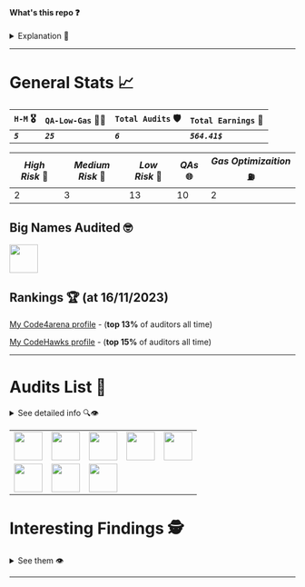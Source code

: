#### What's this repo ❓

<details><summary> Explanation 💁 </summary>

This is a hub repo for easily checking any of **my audits I can show so far**.

**In each audit's report** you can find:

- \_An **`overview of`** the audited **`project`**. ℹ️
- _The **`rewards I earned`** from the audit._ 💸🧠
- _Key takeaways and **`lessons learned`**._ 👨‍💻
- _**`The report`** itself._ 📝

</details>

<hr/>

# General Stats 📈

| `H-M` 🎖️   | `QA-Low-Gas` 👨‍💻 | `Total Audits` 🛡️ | `Total Earnings` 💸 |
| --------- | -------------- | ---------------- | ------------------ |
| **_`5`_** | **_`25`_**     | **_`6`_**        | **_`564.41$`_**    |

| _High Risk_ 🏅 | _Medium Risk_ 🥈 | _Low Risk_ 🥉 | _QAs_ 🌐 | _Gas Optimizaition_ ⛽ |
| ------------- | --------------- | ------------ | ------- | --------------------- |
| 2             | 3               | 13           | 10      | 2                     |

## Big Names Audited 🤓

<img src="https://storage.googleapis.com/cdn-c4-uploads-v0/uploads/mPCt56QMbsr.0" width="50">


## Rankings 🏆 (at 16/11/2023)

[My Code4arena profile](https://code4rena.com/@carlos__alegre) - (**top 13%** of auditors all time)

[My CodeHawks profile](https://www.codehawks.com/profile/clk3wmzul0008l808andx29ul) - (**top 15%** of auditors all time)

<hr/>

# Audits List 📓

<details><summary> See detailed info 🔍👁️ </summary>


- 🔒 => **not allowed to share finding details but I can financial earnings**
- 💵 => **rewards are known**
- 🧠 => **found nothing valid but earned knowledge**
- 🟡 => **being judged**

(from **most recent** to **oldest**)

| _State_        | _Topic_                                                                 | _$ / H / M / L / G / QA_ | _Audit Reports_                                                        | _Date_                             | Done when I was |
| -------------- | ----------------------------------------------------------------------- | ------------------------ | ---------------------------------------------------------------------- | ---------------------------------- | --------------- |
| 🧠              | ***Avail Bridge***                                                      | **`$0/0/0/0/0/0`**       | [go to report](./reports/2023-12-avail)                                | 19/January/2024 - 22/January/2024  | _Intermediate_  |
| 🟡              | ***The Standard***: 2 stablecoins backed by assets to borrow assets     | X/X/X/X/X/X              | [go to report](./reports/2023-12-the-standard)                         | 27/December/2023 - 10/January/2024 | _Intermediate_  |
| 💵🔒             | ***Chainlink Staking v0.2***                                            | **`$367.34/X/X/9/X/5`**  | [go to report](./reports/2023-08-chainlink)                            | 25/August/2023 - 12/September/2023 | _Beginner_      |
| 💵              | ***Sparkn***: Marketplace for problem solving deals                     | **`$19.88/X/X/1/X/X`**   | [go to report](./reports/2023-08-sparkn)                               | 21/August/2023 - 23/August/2023    | _Beginner_      |
| 💵              | ***veRWA***: Voting-escrow incentivization model & Rewards Distribution | **`$9.82/X/X/1/X/4`**    | [go to report](./reports/2023-08-verwa)                                | 07/August/2023 - 10/August/2023    | _Beginner_      |
| 💵              | Stablecoin Pegged to $                                                  | **`$1.32/X/X/1/X/1`**    | [go to report](./reports/2023-07-foundry-defi-stablecoin)              | 29/July/2023 - 31/July/2023        | _Beginner_      |
| 💵              | ***Beedle***: ERC20 Perpetual Lending Oracle-Free                       | **`$166.05/2/3/X/2/5`**  | [go to report](./reports/2023-07-beedle)                               | 25/July/2023 - 29/July/2023        | _Beginner_      |
| 🧠              | Escrow Contract                                                         | **`$0/0/0/0/0/0`**       | [go to report](./reports/2023-07-escrow)                               | 23/July/2023 - 25/July/2023        | _Beginner_      |
| Practice Audit | Stablecoin Pegged to $                                                  | **`X/X/X/X/X/X`**        | [go to report](https://github.com/CarlosAlegreUr/AuditExamplePractice) | 16/July/2023 - 22/July/2023        | _Beginner_      |

</details>

|                                                                                                                                                              |                                                                                                                                                                     |                                                                                                               |                                                                                                                       |                                                                                                                                                           |
| ------------------------------------------------------------------------------------------------------------------------------------------------------------ | ------------------------------------------------------------------------------------------------------------------------------------------------------------------- | ------------------------------------------------------------------------------------------------------------- | --------------------------------------------------------------------------------------------------------------------- | --------------------------------------------------------------------------------------------------------------------------------------------------------- |
| <img src="https://audits.sherlock.xyz/_next/image?url=https%3A%2F%2Fsherlock-files.ams3.digitaloceanspaces.com%2Fcontests%2Favail.png&w=96&q=75" width="50"> | <img src="https://res.cloudinary.com/droqoz7lg/image/upload/q_90/dpr_2.0/c_fill,g_auto,h_320,w_320/f_auto/v1/company/ocfw27qwcjzzd7ftoe8b?_a=BATAUVAA0" width="50"> | <img src="https://storage.googleapis.com/cdn-c4-uploads-v0/uploads/mPCt56QMbsr.0" width="50">                 | <img src="https://res.cloudinary.com/droqoz7lg/image/upload/v1692124967/company/mdsu3k5i2qjdx1sk1pav.png" width="50"> | <img src="https://code4rena.com/_next/image?url=https%3A%2F%2Fstorage.googleapis.com%2Fcdn-c4-uploads-v0%2Fuploads%2FVT6Se7uAcfK.0&w=96&q=75" width="50"> |
| <img src="https://res.cloudinary.com/droqoz7lg/image/upload/v1689007253/featured/zorxcgolkzoivtb5gubq.png" width="50">                                       | <img src="https://res.cloudinary.com/droqoz7lg/image/upload/q_90/dpr_1.0/c_fill,g_auto,h_320,w_320/f_auto/v1/company/is0wiwcjnvzbnesiipsi?_a=BATAUVAA0" width="50"> | <img src="https://res.cloudinary.com/droqoz7lg/image/upload/v1689080263/snhkgvtsidryjdtx0pce.png" width="50"> |                                                                                                                       |                                                                                                                                                           |  |


# Interesting Findings 🕵️

<details><summary> See them 👁️ </summary>

- [🔴 High- Decimals not handled properly (my first high)](./reports/2023-07-beedle/Vulnerabilities-Reports/High1-Decimals-CarlosAlegreUr.md)
  
- [⚪ Chainlink QA+LowRisk report grade A (Not allowed to show the results, you can see it's true in my code4arena profile)](https://code4rena.com/@carlos__alegre)
- [🔵 Low- Low-level .call emits incorrect event](./reports/2023-08-sparkn/Low2-EventCanBeEmittedIncorrectly-CarlosAlegreUr.md)
- [⚪ QA- Refactor of the codebase (chosen for report in codeHawks)](./reports/2023-07-beedle/QA-Reports/QA2-Refactor-CarlosAlegreUr.md)
- [⚪🔵 QA-Low- Report Grade A for code4arena](./reports/2023-08-verwa/QALowRisk-Report-veRWA-CarlosAlegreUr.md)
- [⛽ Gas- Compiler Flag Usage (looks pretty)](./reports/2023-07-beedle/Gas-Reports/Gas1-CompilerFlag-CarlosAlegreUr.md)

</details>
  
---
